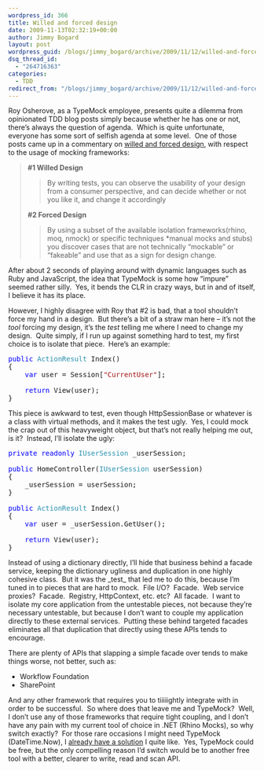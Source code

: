 ```yaml
---
wordpress_id: 366
title: Willed and forced design
date: 2009-11-13T02:32:19+00:00
author: Jimmy Bogard
layout: post
wordpress_guid: /blogs/jimmy_bogard/archive/2009/11/12/willed-and-forced-design.aspx
dsq_thread_id:
  - "264716363"
categories:
  - TDD
redirect_from: "/blogs/jimmy_bogard/archive/2009/11/12/willed-and-forced-design.aspx/"
---
```

Roy Osherove, as a TypeMock employee, presents quite a dilemma from opinionated TDD blog posts simply because whether he has one or not, there’s always the question of agenda.&#160; Which is quite unfortunate, everyone has some sort of selfish agenda at some level.&#160; One of those posts came up in a commentary on [willed and forced design](http://weblogs.asp.net/rosherove/archive/2009/11/12/test-driven-design-willed-vs-forced-designs.aspx), with respect to the usage of mocking frameworks:

> **#1 Willed Design**
> 
> > By writing tests, you can observe the usability of your design from a consumer perspective, and can decide whether or not you like it, and change it accordingly
> 
> **#2 Forced Design**
> 
> > By using a subset of the available isolation frameworks(rhino, moq, nmock) or specific techniques *manual mocks and stubs) you discover cases that are not technically “mockable” or “fakeable” and use that as a sign for design change.

After about 2 seconds of playing around with dynamic languages such as Ruby and JavaScript, the idea that TypeMock is some how “impure” seemed rather silly.&#160; Yes, it bends the CLR in crazy ways, but in and of itself, I believe it has its place.

However, I highly disagree with Roy that #2 is bad, that a tool shouldn’t force my hand in a design.&#160; But there’s a bit of a straw man here – it’s not the _tool_ forcing my design, it’s the _test_ telling me where I need to change my design.&#160; Quite simply, if I run up against something hard to test, my first choice is to isolate that piece.&#160; Here’s an example:

<pre><span style="color: blue">public </span><span style="color: #2b91af">ActionResult </span>Index()
{
    <span style="color: blue">var </span>user = Session[<span style="color: #a31515">"CurrentUser"</span>];

    <span style="color: blue">return </span>View(user);
}</pre>

[](http://11011.net/software/vspaste)

This piece is awkward to test, even though HttpSessionBase or whatever is a class with virtual methods, and it makes the test ugly.&#160; Yes, I could mock the crap out of this heavyweight object, but that’s not really helping me out, is it?&#160; Instead, I’ll isolate the ugly:

<pre><span style="color: blue">private readonly </span><span style="color: #2b91af">IUserSession </span>_userSession;

<span style="color: blue">public </span>HomeController(<span style="color: #2b91af">IUserSession </span>userSession)
{
    _userSession = userSession;
}

<span style="color: blue">public </span><span style="color: #2b91af">ActionResult </span>Index()
{
    <span style="color: blue">var </span>user = _userSession.GetUser();

    <span style="color: blue">return </span>View(user);
}</pre>

[](http://11011.net/software/vspaste)

Instead of using a dictionary directly, I’ll hide that business behind a facade service, keeping the dictionary ugliness and duplication in one highly cohesive class.&#160; But it was the \_test\_ that led me to do this, because I’m tuned in to pieces that are hard to mock.&#160; File I/O?&#160; Facade.&#160; Web service proxies?&#160; Facade.&#160; Registry, HttpContext, etc. etc?&#160; All facade.&#160; I want to isolate my core application from the untestable pieces, not because they’re necessary untestable, but because I don’t want to couple my application directly to these external services.&#160; Putting these behind targeted facades eliminates all that duplication that directly using these APIs tends to encourage.

There are plenty of APIs that slapping a simple facade over tends to make things worse, not better, such as:

  * Workflow Foundation
  * SharePoint

And any other framework that requires you to tiiiiightly integrate with in order to be successful.&#160; So where does that leave me and TypeMock?&#160; Well, I don’t use any of those frameworks that require tight coupling, and I don’t have any pain with my current tool of choice in .NET (Rhino Mocks), so why switch exactly?&#160; For those rare occasions I might need TypeMock (DateTime.Now), I [already have a solution](http://www.lostechies.com/blogs/jimmy_bogard/archive/2008/11/09/systemtime-versus-isystemclock-dependencies-revisited.aspx) I quite like.&#160; Yes, TypeMock could be free, but the only compelling reason I’d switch would be to another free tool with a better, clearer to write, read and scan API.